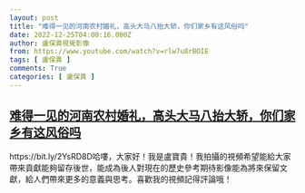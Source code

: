 ```yaml
---
layout: post
title: "难得一见的河南农村婚礼，高头大马八抬大轿，你们家乡有这风俗吗"
date: 2022-12-25T04:00:16.000Z
author: 盧保貴視覺影像
from: https://www.youtube.com/watch?v=rlw7u8rBOIE
tags: [ 盧保貴 ]
comments: True
categories: [ 盧保貴 ]
---
```

<!--1671940816000-->
[难得一见的河南农村婚礼，高头大马八抬大轿，你们家乡有这风俗吗](https://www.youtube.com/watch?v=rlw7u8rBOIE)
------

<div>
https://bit.ly/2YsRD8D哈嘍，大家好！我是盧寶貴！我拍攝的視頻希望能給大家帶來貢獻能夠留存後世，能成為後人對現在的歷史參考期待影像能為將來保留文獻，給人們帶來更多的意義與思考。喜歡我的視頻記得評論哦！
</div>

